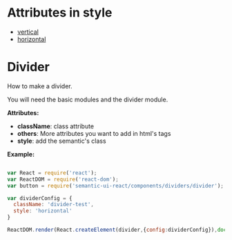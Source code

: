 # Attributes in style

* [vertical](http://semantic-ui.com/elements/divider.html#vertical-divider)
* [horizontal](http://semantic-ui.com/elements/divider.html#horizontal-divider)

# Divider

How to make a divider.

You will need the basic modules and the divider module.

**Attributes:**

* **className**: class attribute
* **others**: More attributes you want to add in html's tags
* **style**: add the semantic's class

**Example:**

```javascript

var React = require('react');
var ReactDOM = require('react-dom');
var button = require('semantic-ui-react/components/dividers/divider');

var dividerConfig = {
  className: 'divider-test',
  style: 'horizontal'
}

ReactDOM.render(React.createElement(divider,{config:dividerConfig}),document.getElementById('test'));

```
